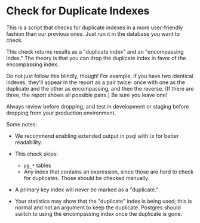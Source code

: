 # Check for Duplicate Indexes

This is a script that checks for duplicate indexes in a more user-friendly fashion than our previous ones.  Just run it in the database you want to check.

This check returns results as a "duplicate index" and an "encompassing index." The theory is that you can drop the duplicate index in favor of the encompassing index.

Do not just follow this blindly, though!  For example, if you have two identical indexes, they'll appear in the report as a pair twice: once with one as the duplicate and the other as encompassing, and then the reverse. (If there are three, the report shows all possible pairs.) Be sure you leave one!

Always review before dropping, and test in development or staging before dropping from your production environment.

Some notes:

* We recommend enabling extended output in psql with \\x for better readability.

* This check skips:

  * `pg_*` tables
  * Any index that contains an expression, since those are hard to check for duplicates. Those should be checked manually.

* A primary key index will never be marked as a "duplicate."

* Your statistics may show that the "duplicate" index is being used;  this is normal and not an argument to keep the duplicate.  Postgres should switch to using the encompassing index once the duplicate is gone.
